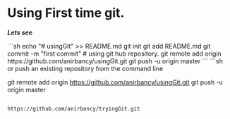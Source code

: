 # Using First time git.

<p>
	<b><i>Lets see</i></b>
</p>
```sh
echo "# usingGit" >> README.md
git init
git add README.md
git commit -m "first commit" # using git hub repository.
git remote add origin https://github.com/anirbancy/usingGit.git
git push -u origin master
```
```sh
or push an existing repository from the command line

git remote add origin https://github.com/anirbancy/usingGit.git
git push -u origin master
```

https://github.com/anirbancy/tryingGit.git